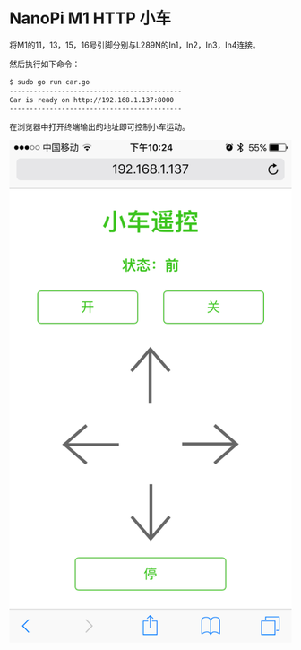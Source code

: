 # NanoPi M1 HTTP 小车

将M1的11，13，15，16号引脚分别与L289N的In1，In2，In3，In4连接。

然后执行如下命令：

	$ sudo go run car.go
	-------------------------------------------
	Car is ready on http://192.168.1.137:8000
	-------------------------------------------
	
在浏览器中打开终端输出的地址即可控制小车运动。

![image](./Screenshot.png)



